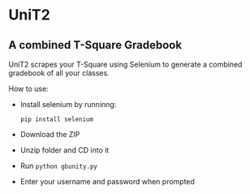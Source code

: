 # UniT2
## A combined T-Square Gradebook

UniT2 scrapes your T-Square using Selenium to generate a combined gradebook of all your classes.

How to use:

* Install selenium by runninng:  

    <code>pip install selenium</code>  
    
* Download the ZIP
* Unzip folder and CD into it
* Run <code>python gbunity.py</code>
* Enter your username and password when prompted
